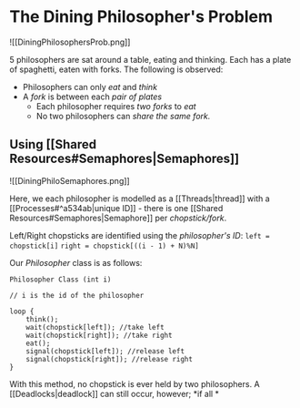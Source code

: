 # The Dining Philosopher's Problem

![[DiningPhilosophersProb.png]]

5 philosophers are sat around a table, eating and thinking. Each has a plate of spaghetti, eaten with forks. The following is observed:

- Philosophers can only *eat* and *think*
- A *fork* is between each *pair of plates*
	- Each philosopher requires *two forks* to *eat*
	- No two philosophers can *share the same fork.*

## Using [[Shared Resources#Semaphores|Semaphores]]

![[DiningPhiloSemaphores.png]]

Here, we each philosopher is modelled as a [[Threads|thread]] with a [[Processes#^a534ab|unique ID]] - there is one [[Shared Resources#Semaphores|Semaphore]] per *chopstick/fork*.

Left/Right chopsticks are identified using the *philosopher's ID*:
`left = chopstick[i]`
`right = chopstick[((i - 1) + N)%N]`

Our *Philosopher* class is as follows:
```
Philosopher Class (int i)

// i is the id of the philosopher

loop {
	think();
	wait(chopstick[left]); //take left
	wait(chopstick[right]); //take right
	eat();
	signal(chopstick[left]); //release left
	signal(chopstick[right]); //release right
}
```

With this method, no chopstick is ever held by two philosophers. A [[Deadlocks|deadlock]] can still occur, however; *if all *